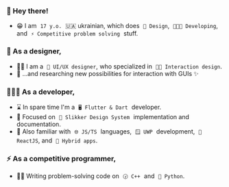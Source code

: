 ### 🥳 Hey there!
- 😁 I am  `17 y.o.`  🇺🇦 ukrainian, which does  `🎨 Design`,  `🧑🏻‍💻 Developing`,  and  `⚡ Competitive problem solving`  stuff.

### 🎨 As a designer,
- 🧑🏻 I am a  `📱 UI/UX designer`, who specialized in  `🖐🏽 Interaction design`.
- 💭 ...and researching new possibilities for interaction with GUIs ✨

### 🧑🏻‍💻 As a developer,
- ⌛ In spare time I'm a  `🖥️ Flutter & Dart`  developer.
- 🔦 Focused on  `📐 Slikker Design System`  implementation and documentation.
- 🔮 Also familiar with  `🌐 JS/TS`  languages,  `🪟 UWP`  development,  `🌟 ReactJS`, and  `🔩 Hybrid apps`.

### ⚡ As a competitive programmer,
- ✍🏻 Writing problem-solving code on  `🕝 C++`  and  `🐍 Python`.
